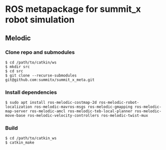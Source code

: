 # ROS metapackage for summit_x robot simulation

## Melodic
### Clone repo and submodules

    $ cd /path/to/catkin/ws
    $ mkdir src
    $ cd src
    $ git clone --recurse-submodules git@github.com:summitx/summit_x_meta.git

### Install dependencies

    $ sudo apt install ros-melodic-costmap-2d ros-melodic-robot-localization ros-melodic-mavros-msgs ros-melodic-gmapping ros-melodic-map-server ros-melodic-amcl ros-melodic-teb-local-planner ros-melodic-move-base ros-melodic-velocity-controllers ros-melodic-twist-mux

### Build

    $ cd /path/to/catkin_ws
    $ catkin_make
